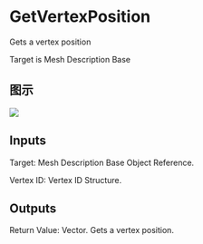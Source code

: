 # GetVertexPosition

Gets a vertex position

Target is Mesh Description Base

## 图示

![]($-20221218-20043482.png)

## Inputs

Target: Mesh Description Base Object Reference.

Vertex ID: Vertex ID Structure.  

## Outputs

Return Value: Vector. Gets a vertex position.

